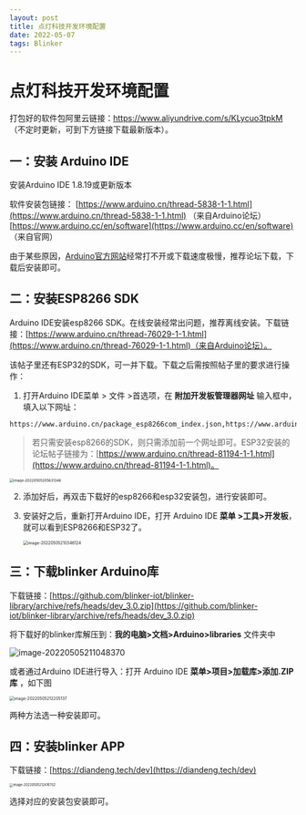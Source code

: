 ```yaml
---
layout: post
title: 点灯科技开发环境配置
date: 2022-05-07
tags: Blinker   
---
```


# 点灯科技开发环境配置
打包好的软件包阿里云链接：https://www.aliyundrive.com/s/KLycuo3tpkM （不定时更新，可到下方链接下载最新版本）。

## 一：安装 Arduino IDE

安装Arduino IDE 1.8.19或更新版本

软件安装包链接： [https://www.arduino.cn/thread-5838-1-1.html](https://www.arduino.cn/thread-5838-1-1.html) （来自Arduino论坛）[https://www.arduino.cc/en/software](https://www.arduino.cc/en/software) （来自官网）

由于某些原因，[Arduino官方网站](https://www.arduino.cc/en/Main/Software)经常打不开或下载速度极慢，推荐论坛下载，下载后安装即可。

## 二：安装ESP8266 SDK

Arduino IDE安装esp8266 SDK。在线安装经常出问题，推荐离线安装。下载链接：[https://www.arduino.cn/thread-76029-1-1.html](https://www.arduino.cn/thread-76029-1-1.html)（来自Arduino论坛）。

该帖子里还有ESP32的SDK，可一并下载。下载之后需按照帖子里的要求进行操作：

1. 打开Arduino IDE菜单 > 文件 >首选项，在 **附加开发板管理器网址** 输入框中，填入以下网址：

``` 
https://www.arduino.cn/package_esp8266com_index.json,https://www.arduino.cn/package_esp32_index.jsonhttps://www.arduino.cn/package_esp32_index.json
```

> 若只需安装esp8266的SDK，则只需添加前一个网址即可。ESP32安装的论坛帖子链接为：[https://www.arduino.cn/thread-81194-1-1.html](https://www.arduino.cn/thread-81194-1-1.html)。

<img src="https://s2.loli.net/2022/05/05/yEhm6GViKWkgM2Y.png" alt="image-20220505205631346" style="zoom: 44%;" />

2. 添加好后，再双击下载好的esp8266和esp32安装包，进行安装即可。

3. 安装好之后，重新打开Arduino IDE，打开 Arduino IDE **菜单 >工具>开发板**，就可以看到ESP8266和ESP32了。

   <img src="https://s2.loli.net/2022/05/05/aih2nyd6GwcXrVS.png" alt="image-20220505210346124" style="zoom:50%;" />

## 三：下载blinker Arduino库

下载链接：[https://github.com/blinker-iot/blinker-library/archive/refs/heads/dev_3.0.zip](https://github.com/blinker-iot/blinker-library/archive/refs/heads/dev_3.0.zip)

将下载好的blinker库解压到：**我的电脑>文档>Arduino>libraries** 文件夹中

![image-20220505211048370](https://s2.loli.net/2022/05/05/tXjeKHE6iZWz9y8.png)

或者通过Arduino IDE进行导入：打开 Arduino IDE **菜单>项目>加载库>添加.ZIP库** ，如下图

<img src="https://s2.loli.net/2022/05/05/WeRZOIctnrazCwH.png" alt="image-20220505212205137" style="zoom:50%;" />

两种方法选一种安装即可。

## 四：安装blinker APP

下载链接：[https://diandeng.tech/dev](https://diandeng.tech/dev)

<img src="https://s2.loli.net/2022/05/05/tIKycTeXLuvbDoW.png" alt="image-20220505212416702" style="zoom:40%;" />

选择对应的安装包安装即可。
